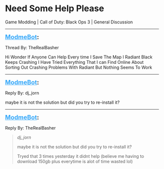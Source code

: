 # Need Some Help Please
Game Modding | Call of Duty: Black Ops 3 | General Discussion

---
<strong style="font-size: 1.4em;"><span style="text-decoration: underline;text-decoration-color: #34a7f9;"><span style="color:#34a7f9;">ModmeBot</span></span>:</strong>

<p>Thread By: TheRealBasher<br /><p style="text-align:left;">Hi Wonder If Anyone Can Help Every time I Save The Map I Radiant Black Keeps Crashing I Have Tried Everything That I can Find Online About Sorting Out Crashing Problems With Radiant But Nothing Seems To Work</p></p>

---
<strong style="font-size: 1.4em;"><span style="text-decoration: underline;text-decoration-color: #34a7f9;"><span style="color:#34a7f9;">ModmeBot</span></span>:</strong>

<p>Reply By: dj_jorn<br /><p style="text-align:left;">maybe it is not the solution but did you try to re-install it?</p></p>

---
<strong style="font-size: 1.4em;"><span style="text-decoration: underline;text-decoration-color: #34a7f9;"><span style="color:#34a7f9;">ModmeBot</span></span>:</strong>

<p>Reply By: TheRealBasher<br /><blockquote><em>dj_jorn</em><p style="text-align:left;">maybe it is not the solution but did you try to re-install it?</p><p style="text-align:left;"></p><p style="text-align:left;">Tryed that 3 times yesterday it didnt help (believe me having to download 150gb plus everytime is alot of time wasted lol)</p><p style="text-align:left;"></p></blockquote><p style="text-align:left;"></p></p>
